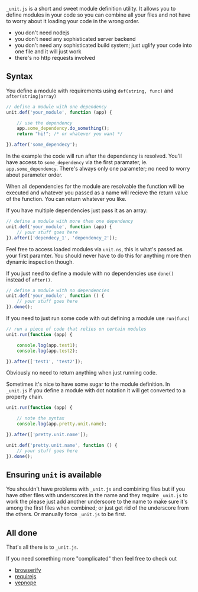 `_unit.js` is a short and sweet module definition utility. It allows you to
define modules in your code so you can combine all your files and not have
to worry about it loading your code in the wrong order.

 - you don't need nodejs
 - you don't need any sophisticated server backend
 - you don't need any sophisticated build system; just uglify your code into one file
   and it will just work
 - there's no http requests involved

## Syntax

You define a module with requirements using `def(string, func)`
and `after(string|array)`

```javascript
// define a module with one dependency
unit.def('your_module', function (app) {

	// use the dependency
	app.some_dependency.do_something();
	return "hi!"; /* or whatever you want */

}).after('some_dependecy');
```
In the example the code will run after the dependency is resolved. You'll have
access to `some_dependency` via the first paramater, ie. `app.some_dependency`.
There's always only one parameter; no need to worry about parameter order.

When all dependencies for the module are resolvable the function will be
executed and whatever you passed as a name will recieve the return value of the
function. You can return whatever you like.

If you have multiple dependencies just pass it as an array:

```javascript
// define a module with more then one dependency
unit.def('your_module', function (app) {
	// your stuff goes here
}).after(['dependecy_1', 'dependency_2']);
```

Feel free to access loaded modules via `unit.ns`, this is what's passed as
your first paramter. You should never have to do this for anything more then
dynamic inspection though.

If you just need to define a module with no dependencies use `done()` instead
of `after()`.

```javascript
// define a module with no dependencies
unit.def('your_module', function () {
	// your stuff goes here
}).done();
```

If you need to just run some code with out defining a module use `run(func)`

```javascript
// run a piece of code that relies on certain modules
unit.run(function (app) {

	console.log(app.test1);
	console.log(app.test2);

}).after(['test1', 'test2']);
```

Obviously no need to return anything when just running code.

Sometimes it's nice to have some sugar to the module definition. In `_unit.js`
if you define a module with dot notation it will get converted to a property
chain.

```javascript
unit.run(function (app) {

	// note the syntax
	console.log(app.pretty.unit.name);

}).after(['pretty.unit.name']);

unit.def('pretty.unit.name', function () {
	// your stuff goes here
}).done();
```

## Ensuring `unit` is available

You shouldn't have problems with `_unit.js` and combining files but if you have
other files with underscores in the name and they require `_unit.js` to work
the please just add another underscore to the name to make sure it's among the
first files when combined; or just get rid of the underscore from the others.
Or manually force `_unit.js` to be first.

## All done

That's all there is to `_unit.js`.

If you need something more "complicated" then feel free to check out

 - [browserify](http://browserify.org/)
 - [requirejs](http://requirejs.org/)
 - [yepnope](http://yepnopejs.com/)
